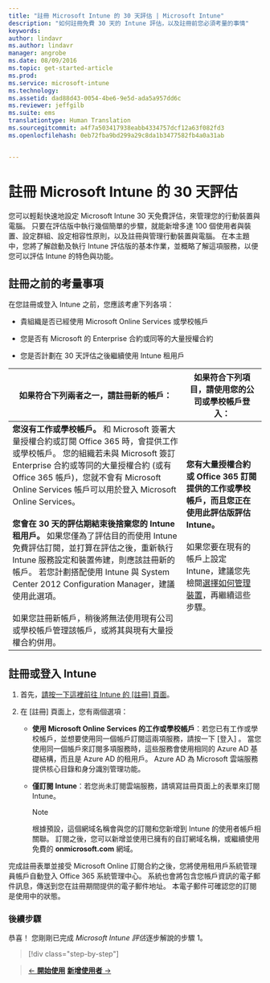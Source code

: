 ```yaml
---
title: "註冊 Microsoft Intune 的 30 天評估 | Microsoft Intune"
description: "如何註冊免費 30 天的 Intune 評估，以及註冊前您必須考量的事情"
keywords: 
author: lindavr
ms.author: lindavr
manager: angrobe
ms.date: 08/09/2016
ms.topic: get-started-article
ms.prod: 
ms.service: microsoft-intune
ms.technology: 
ms.assetid: dad88d43-0054-4be6-9e5d-ada5a957dd6c
ms.reviewer: jeffgilb
ms.suite: ems
translationtype: Human Translation
ms.sourcegitcommit: a4f7a503417938eabb4334757dcf12a63f082fd3
ms.openlocfilehash: 0eb72fba9bd299a29c8da1b3477582fb4a0a31ab


---
```


# <a name="sign-up-for-a-30day-evaluation-of-microsoft-intune"></a>註冊 Microsoft Intune 的 30 天評估

您可以輕鬆快速地設定 Microsoft Intune 30 天免費評估，來管理您的行動裝置與電腦。 只要在評估版中執行幾個簡單的步驟，就能新增多達 100 個使用者與裝置、設定群組、設定相容性原則，以及註冊與管理行動裝置與電腦。 在本主題中，您將了解啟動及執行 Intune 評估版的基本作業，並概略了解這項服務，以便您可以評估 Intune 的特色與功能。

## <a name="what-to-consider-before-you-sign-up"></a>註冊之前的考量事項

在您註冊或登入 Intune 之前，您應該考慮下列各項：

-   貴組織是否已經使用 Microsoft Online Services 或學校帳戶

-   您是否有 Microsoft 的 Enterprise 合約或同等的大量授權合約

-   您是否計劃在 30 天評估之後繼續使用 Intune 租用戶

|如果符合下列兩者之一，請註冊新的帳戶：|如果符合下列項目，請使用您的公司或學校帳戶登入：|
|-----------------------------------------------------------------|------------------------------------------------|
|**您沒有工作或學校帳戶。** 和 Microsoft 簽署大量授權合約或訂閱 Office 365 時，會提供工作或學校帳戶。 您的組織若未與 Microsoft 簽訂 Enterprise 合約或等同的大量授權合約 (或有 Office 365 帳戶)，您就不會有 Microsoft Online Services 帳戶可以用於登入 Microsoft Online Services。<br /><br />**您會在 30 天的評估期結束後捨棄您的 Intune 租用戶。** 如果您僅為了評估目的而使用 Intune 免費評估訂閱，並打算在評估之後，重新執行 Intune 服務設定和裝置佈建，則應該註冊新的帳戶。 若您計劃搭配使用 Intune 與 System Center 2012 Configuration Manager，建議使用此選項。<br /><br />如果您註冊新帳戶，稍後將無法使用現有公司或學校帳戶管理該帳戶，或將其與現有大量授權合約併用。|**您有大量授權合約或 Office 365 訂閱提供的工作或學校帳戶，而且您正在使用此評估版評估 Intune。**<br /><br />如果您要在現有的帳戶上設定 Intune，建議您先檢閱[選擇如何管理裝置](/intune/get-started/choose-how-to-manage-devices)，再繼續這些步驟。|

## <a name="sign-up-or-sign-in-to-intune"></a>註冊或登入 Intune

1.  首先，[請按一下這裡前往 Intune 的 [註冊] 頁面](https://portal.office.com/Signup/Signup.aspx?OfferId=40BE278A-DFD1-470a-9EF7-9F2596EA7FF9&dl=INTUNE_A&ali=1#0%20)。

2.  在 [註冊]  頁面上，您有兩個選項：

    -   **使用 Microsoft Online Services 的工作或學校帳戶**：若您已有工作或學校帳戶，並想要使用同一個帳戶訂閱這兩項服務，請按一下 [登入]  。 當您使用同一個帳戶來訂閱多項服務時，這些服務會使用相同的 Azure AD 基礎結構，而且是 Azure AD 的租用戶。 Azure AD 為 Microsoft 雲端服務提供核心目錄和身分識別管理功能。

    -   **僅訂閱 Intune**：若您尚未訂閱雲端服務，請填寫註冊頁面上的表單來訂閱 Intune。

        > [!NOTE]
        > 根據預設，這個網域名稱會與您的訂閱和您新增到 Intune 的使用者帳戶相關聯。 訂閱之後，您可以新增並使用已擁有的自訂網域名稱，或繼續使用免費的 **onmicrosoft.com** 網域。

完成註冊表單並接受 Microsoft Online 訂閱合約之後，您將使用租用戶系統管理員帳戶自動登入 Office 365 系統管理中心。 系統也會將包含您帳戶資訊的電子郵件訊息，傳送到您在註冊期間提供的電子郵件地址。 本電子郵件可確認您的訂閱是使用中的狀態。

### <a name="next-steps"></a>後續步驟
恭喜！ 您剛剛已完成 *Microsoft Intune 評估*逐步解說的步驟 1。

>[!div class="step-by-step"]

>[&larr; **開始使用**](get-started-with-a-30-day-trial-of-microsoft-intune.md)     [**新增使用者** &rarr;](get-started-with-a-30-day-trial-of-microsoft-intune-step-2.md)  



<!--HONumber=Nov16_HO1-->


